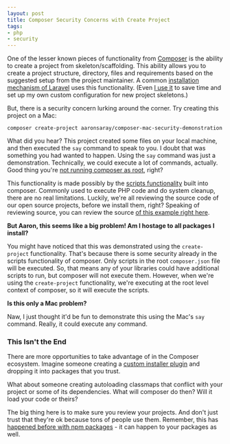 ```yaml
---
layout: post
title: Composer Security Concerns with Create Project
tags:
- php
- security
---
```

One of the lesser known pieces of functionality from [Composer](https://getcomposer.org) is the ability to create a project from skeleton/scaffolding. This ability allows you to create a project structure, directory, files and requirements based on the suggested setup from the project maintainer.  A common [installation mechanism of Laravel](https://laravel.com/docs/5.7/installation) uses this functionality.  (Even [I use it](https://packagist.org/packages/aaronsaray/laravel-boot) to save time and set up my own custom configuration for new project skeletons.)

But, there is a security concern lurking around the corner.  Try creating this project on a Mac:

`composer create-project aaronsaray/composer-mac-security-demonstration`

What did you hear?  This project created some files on your local machine, and then executed the `say` command to speak to you.  I doubt that was something you had wanted to happen.  Using the `say` command was just a demonstration.  Technically, we could execute a lot of commands, actually.  Good thing you're [not running composer as root](https://getcomposer.org/root), right?

This functionality is made possibly by the [scripts functionality](https://getcomposer.org/doc/articles/scripts.md#command-events) built into composer.  Commonly used to execute PHP code and do system cleanup, there are no real limitations.  Luckily, we're all reviewing the source code of our open source projects, before we install them, right?  Speaking of reviewing source, you can review the source [of this example right here](https://github.com/aaronsaray/composer-mac-security-demonstration).

**But Aaron, this seems like a big problem! Am I hostage to all packages I install?**

You might have noticed that this was demonstrated using the `create-project` functionality.  That's because there is some security already in the scripts functionality of composer.  Only scripts in the root `composer.json` file will be executed.  So, that means any of your libraries could have additional scripts to run, but composer will not execute them.  However, when we're using the `create-project` functionality, we're executing at the root level context of composer, so it will execute the scripts.

**Is this only a Mac problem?**

Naw, I just thought it'd be fun to demonstrate this using the Mac's `say` command. Really, it could execute any command.

### This Isn't the End

There are more opportunities to take advantage of in the Composer ecosystem.  Imagine someone creating a [custom installer plugin](https://getcomposer.org/doc/articles/custom-installers.md) and dropping it into packages that you trust. 

What about someone creating autoloading classmaps that conflict with your project or some of its dependencies.  What will composer do then? Will it load your code or theirs?

The big thing here is to make sure you review your projects.  And don't just trust that they're ok because tons of people use them.  Remember, this has [happened before with npm packages](https://www.theregister.co.uk/2018/11/26/npm_repo_bitcoin_stealer/) - it can happen to your packages as well.